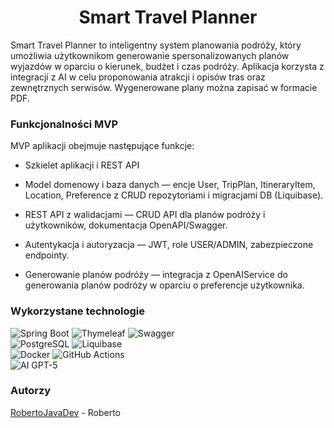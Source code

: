 <div style="text-align: center;">
  <h1>Smart Travel Planner</h1>
</div>

Smart Travel Planner to  inteligentny system planowania podróży, który umożliwia użytkownikom generowanie spersonalizowanych planów wyjazdów w oparciu o kierunek, budżet i czas podróży. Aplikacja korzysta z integracji z AI w celu proponowania atrakcji i opisów tras oraz zewnętrznych serwisów. Wygenerowane plany można zapisać w formacie PDF.


### Funkcjonalności MVP

MVP aplikacji obejmuje następujące funkcje:

- Szkielet aplikacji i REST API

- Model domenowy i baza danych — encje User, TripPlan, ItineraryItem, Location, Preference z CRUD repozytoriami i migracjami DB (Liquibase).

- REST API z walidacjami — CRUD API dla planów podróży i użytkowników, dokumentacja OpenAPI/Swagger.

- Autentykacja i autoryzacja — JWT, role USER/ADMIN, zabezpieczone endpointy.

- Generowanie planów podróży — integracja z OpenAIService do generowania planów podróży w oparciu o preferencje użytkownika.


### Wykorzystane technologie

![Spring Boot](https://img.shields.io/badge/Spring%20Boot-6DB33F?logo=springboot&logoColor=white&style=flat)
![Thymeleaf](https://img.shields.io/badge/Thymeleaf-005F0F?logo=thymeleaf&logoColor=white&style=flat)
![Swagger](https://img.shields.io/badge/Swagger-85EA2D?logo=swagger&logoColor=black&style=flat)
<br>
![PostgreSQL](https://img.shields.io/badge/PostgreSQL-336791?logo=postgresql&logoColor=white&style=flat)
![Liquibase](https://img.shields.io/badge/Liquibase-2962FF?logo=liquibase&logoColor=white&style=flat)
<br>
![Docker](https://img.shields.io/badge/Docker-2496ED?logo=docker&logoColor=white&style=flat)
![GitHub Actions](https://img.shields.io/badge/GitHub%20Actions-2088FF?logo=githubactions&logoColor=white&style=flat)
<br>
![AI GPT-5](https://img.shields.io/badge/AI%20GPT-5)

### Autorzy

[RobertoJavaDev](https://github.com/RobertoJavaDev) - Roberto <br>
